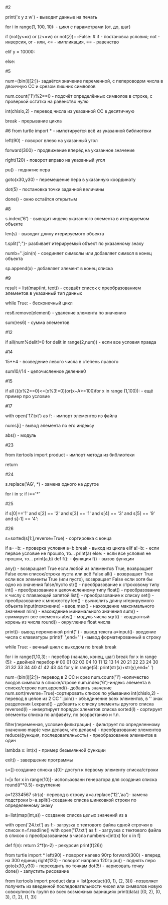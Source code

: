 #2

print('x y z w') - выводит данные на печать

for i in range(1, 100, 10): - цикл с параметрами (от, до, шаг)

if (not(y<=x) or (z<=w) or not(z))==False: # if - постановка условия; not - инверсия, or - или, <= - импликация, == - равенство

elif y = 10000:

else:

#5

num=(bin(i)[2:])- задаётся значение переменной, с пепероводом числа в двоичную СС и срезом лишних символов

num.count('1')%2==0 - подсчёт определённых символов в строке, с проверкой остатка на равенство нулю

int(chislo,2) - перевод числа из указанной СС в десятичную

break - прерывание цикла

#6 from turtle import * - импотируется всё из указанной библиотеки

left(90) - поворот влево на указанный угол

forward(300) - продвижение вперёд на указанное значение

right(120) - поворот вправо на указанный угол

pu() - поднятие пера

goto(x30,y30) - перемещение пера в указанную координату

dot(5) - постановка точки заданной величины

done() - окно остаётся открытым

#8

s.index('6') - выводит индекс указанного элемента в итерируемом объекте

len(s) - выводит длину итерируемого объекта

t.split(";")- разбивает итерируемый объект по указанному знаку

numb=''.join(n) - соединяет символы или добавляет символ в конец объекта

sp.append(x) - добавляет элемент в конец списка

#9

result = list(map(int, text)) - создаёт список с преобразованием элементов в указанный тип данных

while True: - бесконечный цикл

res6.remove(element) - удаление элемента по значению

sum(res6) - сумма элементов

#12

if all(num%delit!=0 for delit in range(2,num)) - если все условия правда

#14

15**4 - возведение левого числа в степень правого

sum10//14 - целочисленное деление0

#15

if all (((x%2==0)<=(x%3!=0))or(x+A>=100)for x in range (1,100)): - ещё пример про условие

#17

with open('17.txt') as f: - импорт элементов из файла

nums[i] - вывод элемента по его индексу

abs() - модуль

#23

from itertools import product - импорт метода из библиотеки

return

#24

s.replace('AG', *) - замена одного на другое

for i in s:
  if i=='*'

#25

if s[0]=='1' and s[2] == '2' and s[3] == '1' and s[4] == '3' and s[5] == '9' and s[-1] == '4':

#26

s=sorted(s[1:],reverse=True) - сортировка с конца


if a==b: - проверка условия а=b
  break - выход из цикла
elif a!=b: - если первое условие не прошло, то...
  print(a)
else: - если все условия не прошли, то...
  print(a,b)
def f(): - функция
  f() - вызов функции
  
any() - возвращает True если любой из элементов True, возвращает False если список/строка пуста или всё False
all() - возвращает True если все элементы True (или пусто), возвращает False если хотя бы одно из значения false/пусто
str() - преобразование к строковому типу
int() - преобразование к целочисленному типу
float() - преобразование к числу с плавающей запятой
list() - преобразование к списку
set() - преобразование к множеству
len() - вычислить длину итерируемого объекта
input(пояснение) - ввод
max() - нахождение максимального значения
min() - нахождение минимального значения
sum() - суммирует все элементы
abs() - модуль числа
sqrt() - квадратный корень из числа
round() - округление float числа
 
 print()- вывод переменной
 print('') - вывод текста
 a=input()- введение числа с клавиатуры
 print(f' ',end=' ') -вывод форматированный в строку
 
while True:   - вечный цикл с выходом по break
    break
    
 for i in range(1,10,3): - перебор (начало, конец, шаг)
  break
 for x in range (5): - двойной перебор  # 00 01 02 03 04 10 11 12 13 14 20 21 22 23 24 30 31 32 33 34 40 41 42 43 44 
    for y in range(5):
        print(str(x)+str(y),end=' ')
  
num=(bin(i)[2:])- перевод в 2 СС и срез
num.count('1') -количество входов символа в списке/строке
num.index('6')-индекс элемента в списке/строке
num.append()- добавить значение 
num.sort(reverse=True)-сортировать список по убыванию
int(chislo,2) - перевод в целое из 2 СС
''.join() - объединение всех элементов, в '' знак разделения
l.expand() - добавить к списку элементы другого списка
reversed(l) - инвертирует порядок элеметов списка
sorted(l) - сортирует элементы списка по алфавиту, по возрастанию и т.п.

filter(переменная, условие фильтрации) - фильтрует по определенному значению
map(с чем делаем, что делаем) - преобразование элементов
reduce(функция, последователньость) - преобразование элементов в один

lambda x: int(x) - пример безымянной функции

exit() - завершение программы

s=[]-создание списка
s[0]- доступ к первому элементу списка/строки

l=[x for x in range(10)]- использовани генератора для создания списка
round(i**0.5)- округление

a=12334567
str(a)- перевод в строку
a=a.replace('12','aa')- замена подстроки
b=a.split()-создание списка шинковкой строки по определенному знаку

a=list(map(int,a)) - создание списка целых значений из а

with open('24.txt') as f:- загрузка с тектового файла одной строчки в список
   n=f.readline()
 with open('17.txt') as f: - загрузка с тектового файла в список с преобразованием в числа
   numbers=[int(x) for x in f]
   
def f(n):
   return 2*f(n-2)   - рекурсия
print(f(26))

from turtle import *
left(90)    - поворот налево 90гр
forward(300) - вперед на 300 единиц
right(120)   - поворот направо 120гр
pu()         - поднять перо
goto(x*30,y*30)  - переходить по точкам
dot(5)           - нарисовать точку          
done()           - запустить рисование

from itertools import product
data = list(product((0, 1), (2, 3))) -позволяет получить из введенной последовательности чисел или символов новую совокупность групп во всех возможных вариациях
print(data)
[(0, 2), (0, 3), (1, 2), (1, 3)]

